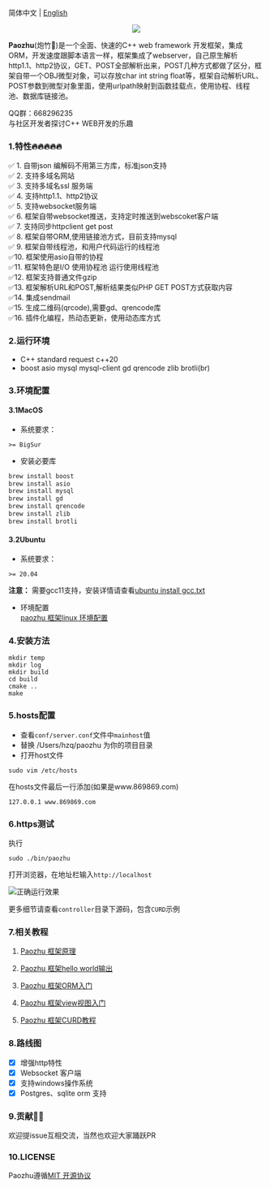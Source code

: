 简体中文 | [English](README_EN.md)

<div align="center">
<img src="https://www.paozhu.org/images/logo.png">
</div>

**Paozhu**(炮竹🧨)是一个全面、快速的C++ web framework 开发框架，集成ORM，开发速度跟脚本语言一样，框架集成了webserver，自己原生解析http1.1、http2协议，GET、POST全部解析出来，POST几种方式都做了区分，框架自带一个OBJ微型对象，可以存放char
int string float等，框架自动解析URL、POST参数到微型对象里面，使用urlpath映射到函数挂载点，使用协程、线程池、数据库链接池。

QQ群：668296235  
与社区开发者探讨C++ WEB开发的乐趣

### 1.特性🔥🔥🔥🔥🔥

✅ 1. 自带json 编解码不用第三方库，标准json支持  
✅ 2. 支持多域名网站  
✅ 3. 支持多域名ssl 服务端  
✅ 4. 支持http1.1、http2协议  
✅ 5. 支持websocket服务端  
✅ 6. 框架自带websocket推送，支持定时推送到webscoket客户端  
✅ 7. 支持同步httpclient get post  
✅ 8. 框架自带ORM,使用链接池方式，目前支持mysql  
✅ 9. 框架自带线程池，和用户代码运行的线程池  
✅10. 框架使用asio自带的协程  
✅11. 框架特色是I/O 使用协程池 运行使用线程池  
✅12. 框架支持普通文件gzip  
✅13. 框架解析URL和POST,解析结果类似PHP GET POST方式获取内容  
✅14. 集成sendmail  
✅15. 生成二维码(qrcode),需要gd、qrencode库  
✅16. 插件化编程，热动态更新，使用动态库方式

### 2.运行环境

- C++ standard request c++20
- boost asio mysql mysql-client gd qrencode
  zlib brotli(br)

### 3.环境配置

#### 3.1MacOS

- 系统要求：

```
>= BigSur
```

- 安装必要库

```bash
brew install boost
brew install asio
brew install mysql
brew install gd
brew install qrencode
brew install zlib
brew install brotli
```

#### 3.2Ubuntu

- 系统要求：

```
>= 20.04
```

**注意：** 需要gcc11支持，安装详情请查看[ubuntu install gcc.txt](ubuntu%20install%20gcc.txt)

- 环境配置  
  [paozhu 框架linux 环境配置](https://github.com/hggq/paozhu/wiki/linux-%E7%8E%AF%E5%A2%83%E9%85%8D%E7%BD%AE)

### 4.安装方法

```shell
mkdir temp
mkdir log
mkdir build
cd build
cmake ..
make
```

### 5.hosts配置

- 查看`conf/server.conf`文件中`mainhost`值
- 替换 /Users/hzq/paozhu 为你的项目目录
- 打开host文件

```shell
sudo vim /etc/hosts
```

在hosts文件最后一行添加(如果是www.869869.com)

```text
127.0.0.1 www.869869.com
```

### 6.https测试

执行

```shell
sudo ./bin/paozhu 
```

打开浏览器，在地址栏输入`http://localhost`

![正确运行效果](https://github.com/hggq/paozhu/blob/main/www/default/firstrun.jpg)

更多细节请查看`controller`目录下源码，包含`CURD`示例

### 7.相关教程

1. [Paozhu 框架原理](https://github.com/hggq/paozhu/wiki/paozhu-cpp-web-framework-%E6%A1%86%E6%9E%B6%E5%8E%9F%E7%90%86)

2. [Paozhu 框架hello world输出](https://github.com/hggq/paozhu/wiki/paozhu-%E6%A1%86%E6%9E%B6hello-world)

3. [Paozhu 框架ORM入门](https://github.com/hggq/paozhu/wiki/paozhu-%E6%A1%86%E6%9E%B6ORM%E5%85%A5%E9%97%A8)

4. [Paozhu 框架view视图入门](https://github.com/hggq/paozhu/wiki/paozhu-%E6%A1%86%E6%9E%B6view-%E8%A7%86%E5%9B%BE%E5%85%A5%E9%97%A8)

5. [Paozhu 框架CURD教程](https://github.com/hggq/paozhu/wiki/paozhu-%E6%A1%86%E6%9E%B6-CRUD-%E6%95%99%E7%A8%8B)

### 8.路线图

* [x] 增强http特性
* [x] Websocket 客户端
* [x] 支持windows操作系统
* [x] Postgres、sqlite orm 支持

### 9.贡献👏👋

欢迎提issue互相交流，当然也欢迎大家踊跃PR

### 10.LICENSE

Paozhu遵循[MIT 开源协议](LICENSE)
